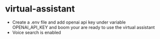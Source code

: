 # virtual-assistant

- Create a .env file and add openai api key under variable OPENAI_API_KEY and boom your are ready to use the virtual assistant 
- Voice search is enabled

